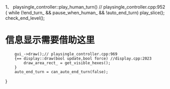 1、
playsingle_controller::play_human_turn() // playsingle_controller.cpp:952
{
    while (!end_turn_ && pause_when_human_ && !auto_end_turn)
		play_slice();
		check_end_level();
# 信息显示需要借助这里
		gui_->draw();// playsingle_controller.cpp:969
        {== display::draw(bool update,bool force) //display.cpp:2023
            draw_area_rect_ = get_visible_hexes();
        }
		auto_end_turn = can_auto_end_turn(false);
}